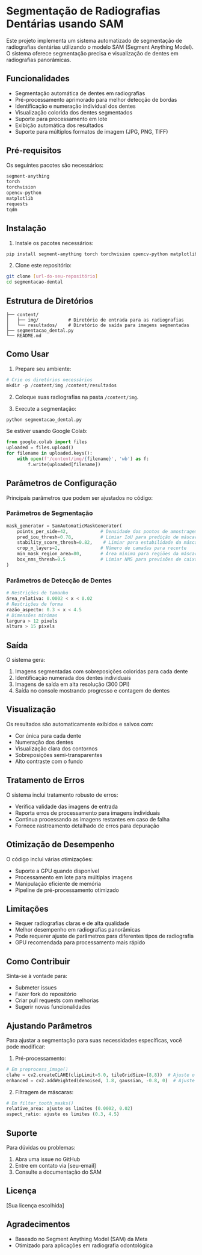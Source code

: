 # Segmentação de Radiografias Dentárias usando SAM

Este projeto implementa um sistema automatizado de segmentação de radiografias dentárias utilizando o modelo SAM (Segment Anything Model). O sistema oferece segmentação precisa e visualização de dentes em radiografias panorâmicas.

## Funcionalidades

- Segmentação automática de dentes em radiografias
- Pré-processamento aprimorado para melhor detecção de bordas
- Identificação e numeração individual dos dentes
- Visualização colorida dos dentes segmentados
- Suporte para processamento em lote
- Exibição automática dos resultados
- Suporte para múltiplos formatos de imagem (JPG, PNG, TIFF)

## Pré-requisitos

Os seguintes pacotes são necessários:

```bash
segment-anything
torch
torchvision
opencv-python
matplotlib
requests
tqdm
```

## Instalação

1. Instale os pacotes necessários:
```bash
pip install segment-anything torch torchvision opencv-python matplotlib requests tqdm
```

2. Clone este repositório:
```bash
git clone [url-do-seu-repositório]
cd segmentacao-dental
```

## Estrutura de Diretórios

```
├── content/
│   ├── img/           # Diretório de entrada para as radiografias
│   └── resultados/    # Diretório de saída para imagens segmentadas
├── segmentacao_dental.py
└── README.md
```

## Como Usar

1. Prepare seu ambiente:
```python
# Crie os diretórios necessários
mkdir -p /content/img /content/resultados
```

2. Coloque suas radiografias na pasta `/content/img`.

3. Execute a segmentação:
```python
python segmentacao_dental.py
```

Se estiver usando Google Colab:
```python
from google.colab import files
uploaded = files.upload()
for filename in uploaded.keys():
    with open(f'/content/img/{filename}', 'wb') as f:
        f.write(uploaded[filename])
```

## Parâmetros de Configuração

Principais parâmetros que podem ser ajustados no código:

### Parâmetros de Segmentação
```python
mask_generator = SamAutomaticMaskGenerator(
    points_per_side=42,            # Densidade dos pontos de amostragem
    pred_iou_thresh=0.78,          # Limiar IoU para predição de máscaras
    stability_score_thresh=0.82,    # Limiar para estabilidade da máscara
    crop_n_layers=2,               # Número de camadas para recorte
    min_mask_region_area=80,       # Área mínima para regiões da máscara
    box_nms_thresh=0.5             # Limiar NMS para previsões de caixas
)
```

### Parâmetros de Detecção de Dentes
```python
# Restrições de tamanho
área_relativa: 0.0002 < x < 0.02
# Restrições de forma
razão_aspecto: 0.3 < x < 4.5
# Dimensões mínimas
largura > 12 pixels
altura > 15 pixels
```

## Saída

O sistema gera:
1. Imagens segmentadas com sobreposições coloridas para cada dente
2. Identificação numerada dos dentes individuais
3. Imagens de saída em alta resolução (300 DPI)
4. Saída no console mostrando progresso e contagem de dentes

## Visualização

Os resultados são automaticamente exibidos e salvos com:
- Cor única para cada dente
- Numeração dos dentes
- Visualização clara dos contornos
- Sobreposições semi-transparentes
- Alto contraste com o fundo

## Tratamento de Erros

O sistema inclui tratamento robusto de erros:
- Verifica validade das imagens de entrada
- Reporta erros de processamento para imagens individuais
- Continua processando as imagens restantes em caso de falha
- Fornece rastreamento detalhado de erros para depuração

## Otimização de Desempenho

O código inclui várias otimizações:
- Suporte a GPU quando disponível
- Processamento em lote para múltiplas imagens
- Manipulação eficiente de memória
- Pipeline de pré-processamento otimizado

## Limitações

- Requer radiografias claras e de alta qualidade
- Melhor desempenho em radiografias panorâmicas
- Pode requerer ajuste de parâmetros para diferentes tipos de radiografia
- GPU recomendada para processamento mais rápido

## Como Contribuir

Sinta-se à vontade para:
- Submeter issues
- Fazer fork do repositório
- Criar pull requests com melhorias
- Sugerir novas funcionalidades

## Ajustando Parâmetros

Para ajustar a segmentação para suas necessidades específicas, você pode modificar:

1. Pré-processamento:
```python
# Em preprocess_image()
clahe = cv2.createCLAHE(clipLimit=5.0, tileGridSize=(8,8))  # Ajuste o clipLimit
enhanced = cv2.addWeighted(denoised, 1.8, gaussian, -0.8, 0)  # Ajuste os pesos
```

2. Filtragem de máscaras:
```python
# Em filter_tooth_masks()
relative_area: ajuste os limites (0.0002, 0.02)
aspect_ratio: ajuste os limites (0.3, 4.5)
```

## Suporte

Para dúvidas ou problemas:
1. Abra uma issue no GitHub
2. Entre em contato via [seu-email]
3. Consulte a documentação do SAM

## Licença

[Sua licença escolhida]

## Agradecimentos

- Baseado no Segment Anything Model (SAM) da Meta
- Otimizado para aplicações em radiografia odontológica

